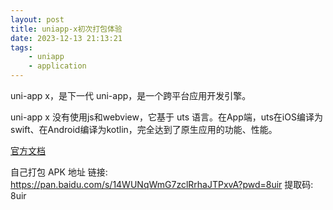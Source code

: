 ```yaml
---
layout: post
title: uniapp-x初次打包体验
date: 2023-12-13 21:13:21
tags:
    - uniapp
    - application
---
```


uni-app x，是下一代 uni-app，是一个跨平台应用开发引擎。

uni-app x 没有使用js和webview，它基于 uts 语言。在App端，uts在iOS编译为swift、在Android编译为kotlin，完全达到了原生应用的功能、性能。

[官方文档](https://doc.dcloud.net.cn/uni-app-x/)

自己打包 APK 地址
链接: https://pan.baidu.com/s/14WUNqWmG7zclRrhaJTPxvA?pwd=8uir 提取码: 8uir
